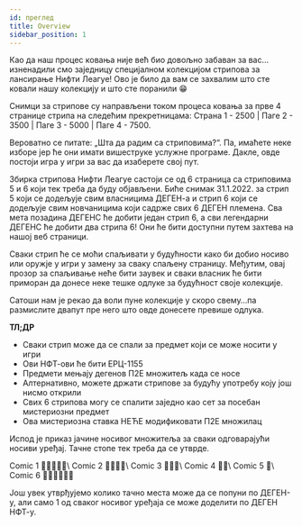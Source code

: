 ```yaml
---
id: преглед
title: Overview
sidebar_position: 1
---
```


Као да наш процес ковања није већ био довољно забаван за вас... изненадили смо заједницу специјалном колекцијом стрипова за лансирање Нифти Леагуе! Ово је било да вам се захвалим што сте ковали нашу колекцију и што сте поранили 😁

Снимци за стрипове су направљени током процеса ковања за прве 4 странице стрипа на следећим прекретницама: Страна 1 - 2500 | Паге 2 - 3500 | Паге 3 - 5000 | Паге 4 - 7500.

Вероватно се питате: „Шта да радим са стриповима?“. Па, имаћете неке изборе јер ће они имати вишеструке услужне програме. Дакле, овде постоји игра у игри за вас да изаберете свој пут.

Збирка стрипова Нифти Леагуе састоји се од 6 страница са стриповима 5 и 6 који тек треба да буду објављени. Биће снимак 31.1.2022. за стрип 5 који се додељује свим власницима ДЕГЕН-а и стрип 6 који се додељује свим новчаницима који садрже свих 6 ДЕГЕН племена. Сва мета позадина ДЕГЕНС ће добити један стрип 6, а сви легендарни ДЕГЕНС ће добити два стрипа 6! Они ће бити доступни путем захтева на нашој веб страници.

Сваки стрип ће се моћи спаљивати у будућности како би добио носиво или оружје у игри у замену за сваку спаљену страницу. Међутим, овај прозор за спаљивање неће бити заувек и сваки власник ће бити приморан да донесе неке тешке одлуке за будућност своје колекције.

Сатоши нам је рекао да воли пуне колекције у скоро свему…па размислите двапут пре него што овде донесете превише одлука.

**ТЛ;ДР**

- Сваки стрип може да се спали за предмет који се може носити у игри
- Ови НФТ-ови ће бити ЕРЦ-1155
- Предмети мењају дегенов П2Е множитељ када се носе
- Алтернативно, можете држати стрипове за будућу употребу коју још нисмо открили
- Свих 6 стрипова могу се спалити заједно као сет за посебан мистериозни предмет
- Ова мистериозна ставка НЕЋЕ модификовати П2Е множилац

Испод је приказ јачине носивог множитеља за сваки одговарајући носиви уређај. Тачне стопе тек треба да се утврде.

Comic 1 💪💪💪💪💪\ Comic 2 💪💪💪💪\ Comic 3 💪💪💪\ Comic 4 💪💪\ Comic 5 💪\ Comic 6 💪💪💪💪💪💪


Још увек утврђујемо колико тачно места може да се попуни по ДЕГЕН-у, али само 1 од сваког носивог уређаја се може доделити по ДЕГЕН НФТ-у. 
